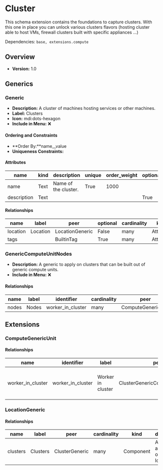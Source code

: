 # Cluster

This schema extension contains the foundations to capture clusters. With this one in place you can unlock various clusters flavors (hosting cluster able to host VMs, firewall clusters built with specific appliances ...)

Dependencies: `base, extensions.compute`

## Overview

- **Version:** 1.0

## Generics

### Generic

- **Description:** A cluster of machines hosting services or other machines.
- **Label:** Clusters
- **Icon:** mdi:dots-hexagon
- **Include in Menu:** ❌

#### Ordering and Constraints

- **Order By:**name__value
- **Uniqueness Constraints:**

#### Attributes

| name | kind | description | unique | order_weight | optional |
| ---- | ---- | ----------- | ------ | ------------ | -------- |
| name | Text | Name of the cluster\. | True | 1000 |  |
| description | Text |  |  |  | True |

#### Relationships

| name | label | peer | optional | cardinality | kind | order_weight |
| ---- | ----- | ---- | -------- | ----------- | ---- | ------------ |
| location | Location | LocationGeneric | False | many | Attribute | 1400 |
| tags |  | BuiltinTag | True | many | Attribute | 2000 |

### GenericComputeUnitNodes

- **Description:** A generic to apply on clusters that can be built out of generic compute units.
- **Include in Menu:** ❌

#### Relationships

| name | label | identifier | cardinality | peer | kind |
| ---- | ----- | ---------- | ----------- | ---- | ---- |
| nodes | Nodes | worker\_in\_cluster | many | ComputeGenericUnit | Component |

## Extensions

### ComputeGenericUnit

#### Relationships

| name | identifier | label | peer | cardinality | description | optional |
| ---- | ---------- | ----- | ---- | ----------- | ----------- | -------- |
| worker\_in\_cluster | worker\_in\_cluster | Worker in cluster | ClusterGenericComputeUnitNodes | one | This device is a worker node of the specified cluster\. | True |

### LocationGeneric

#### Relationships

| name | label | peer | cardinality | kind | description | optional |
| ---- | ----- | ---- | ----------- | ---- | ----------- | -------- |
| clusters | Clusters | ClusterGeneric | many | Component | All clusters available on that location\. | True |
